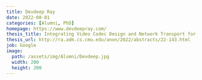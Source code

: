 ```yaml
---
title: Devdeep Ray
date: 2022-08-01
categories: [Alumni, PhD]
homepage: https://www.devdeepray.com/
thesis_title: Integrating Video Codec Design and Network Transport for Emerging Internet Video Streaming Applications
thesis_url: http://ra.adm.cs.cmu.edu/anon/2022/abstracts/22-143.html
job: Google
image:
  path: /assets/img/Alumni/Devdeep.jpg
  width: 200
  height: 200
---
```


